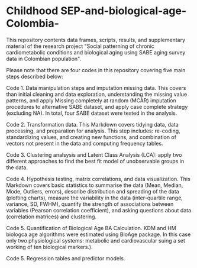 # Childhood SEP-and-biological-age-Colombia-

This repository contents data frames, scripts, results, and supplementary material of the research project "Social patterning of chronic cardiometabolic conditions and biological aging using SABE aging survey data in Colombian population".

Please note that there are four codes in this repository covering five main steps described below:

Code 1. Data manipulation steps and imputation missing data. This covers than initial cleaning and data exploration, understanding the missing value patterns, and apply Missing completely at random (MCAR) imputation procedures to alternative SABE dataset, and apply case complete strategy (excluding NA). In total, four SABE dataset were tested in the analysis.

Code 2. Transformation data. This Markdown covers tidying data, data processing, and preparation for analysis. This step includes: re-coding, standardizing values, and creating new functions, and combination of vectors not present in the data and computing frequency tables.

Code 3. Clustering analsysis and Latent Class Analysis (LCA): apply two different approaches to find the best fit model of unobservable groups in the data.

Code 4. Hypothesis testing, matrix correlations, and data visualization. This Markdown covers basic statistics to summarise the data (Mean, Median, Mode, Outliers, errors), describe distribution and spreading of the data (plotting charts), measure the variability in the data (inter-quartile range, variance, SD, FWHM), quantify the strength of associations between variables (Pearson correlation coefficient), and asking questions about data (correlation matrices) and clustering.

Code 5. Quantification of Biological Age BA Calculation. KDM and HM biologca age algorithms were estimated using BioAge package. In this case only two physiological systems: metabolic and cardiovascular suing a set working of ten biological markers.).

Code 5. Regression tables and predictor models.

